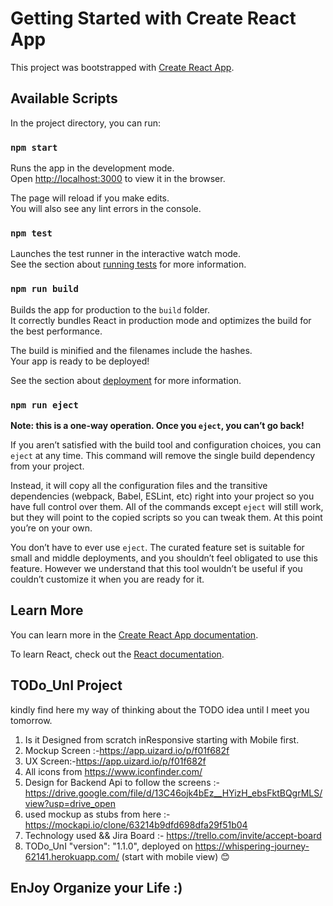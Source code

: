 # Getting Started with Create React App

This project was bootstrapped with [Create React App](https://github.com/facebook/create-react-app).

## Available Scripts

In the project directory, you can run:

### `npm start`

Runs the app in the development mode.\
Open [http://localhost:3000](http://localhost:3000) to view it in the browser.

The page will reload if you make edits.\
You will also see any lint errors in the console.

### `npm test`

Launches the test runner in the interactive watch mode.\
See the section about [running tests](https://facebook.github.io/create-react-app/docs/running-tests) for more information.

### `npm run build`

Builds the app for production to the `build` folder.\
It correctly bundles React in production mode and optimizes the build for the best performance.

The build is minified and the filenames include the hashes.\
Your app is ready to be deployed!

See the section about [deployment](https://facebook.github.io/create-react-app/docs/deployment) for more information.

### `npm run eject`

**Note: this is a one-way operation. Once you `eject`, you can’t go back!**

If you aren’t satisfied with the build tool and configuration choices, you can `eject` at any time. This command will remove the single build dependency from your project.

Instead, it will copy all the configuration files and the transitive dependencies (webpack, Babel, ESLint, etc) right into your project so you have full control over them. All of the commands except `eject` will still work, but they will point to the copied scripts so you can tweak them. At this point you’re on your own.

You don’t have to ever use `eject`. The curated feature set is suitable for small and middle deployments, and you shouldn’t feel obligated to use this feature. However we understand that this tool wouldn’t be useful if you couldn’t customize it when you are ready for it.

## Learn More

You can learn more in the [Create React App documentation](https://facebook.github.io/create-react-app/docs/getting-started).

To learn React, check out the [React documentation](https://reactjs.org/).
## TODo_UnI Project
kindly find here my way of thinking about the TODO idea until I meet you tomorrow.
1.	Is it Designed from scratch inResponsive starting with Mobile first. 
2.	Mockup Screen :-https://app.uizard.io/p/f01f682f
3. UX Screen:-https://app.uizard.io/p/f01f682f
4. All icons from https://www.iconfinder.com/
5. Design for Backend Api to follow the screens :- https://drive.google.com/file/d/13C46ojk4bEz__HYizH_ebsFktBQgrMLS/view?usp=drive_open
6. used mockup as stubs from here :- https://mockapi.io/clone/63214b9dfd698dfa29f51b04 
7. Technology used && Jira Board :- https://trello.com/invite/accept-board
8.	TODo_UnI  "version": "1.1.0", deployed on https://whispering-journey-62141.herokuapp.com/ (start with mobile view) 😊 
## EnJoy Organize your Life  :)

